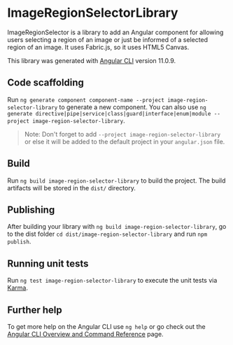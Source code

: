 # ImageRegionSelectorLibrary

ImageRegionSelector is a library to add an Angular component for allowing 
users selecting a region of an image or just be informed of a selected region of an image.
It uses Fabric.js, so it uses HTML5 Canvas.

This library was generated with [Angular CLI](https://github.com/angular/angular-cli) version 11.0.9.

## Code scaffolding

Run `ng generate component component-name --project image-region-selector-library` to generate a new component. You can also use `ng generate directive|pipe|service|class|guard|interface|enum|module --project image-region-selector-library`.
> Note: Don't forget to add `--project image-region-selector-library` or else it will be added to the default project in your `angular.json` file. 

## Build

Run `ng build image-region-selector-library` to build the project. The build artifacts will be stored in the `dist/` directory.

## Publishing

After building your library with `ng build image-region-selector-library`, go to the dist folder `cd dist/image-region-selector-library` and run `npm publish`.

## Running unit tests

Run `ng test image-region-selector-library` to execute the unit tests via [Karma](https://karma-runner.github.io).

## Further help

To get more help on the Angular CLI use `ng help` or go check out the [Angular CLI Overview and Command Reference](https://angular.io/cli) page.
